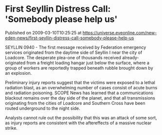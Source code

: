 # First Seyllin Distress Call: 'Somebody please help us'
Published on 2009-03-10T10:25:25 at https://universe.eveonline.com/new-eden-news/first-seyllin-distress-call-somebody-please-help-us

SEYLLIN 0940 - The first message received by Federation emergency services originated from the daytime side of Seyllin I near the city of Loadcore. The desperate plea-one of thousands received already-originated from a freight loading hangar just below the surface, where a group of workers are reportedly trapped beneath rubble brought down by an explosion.

Preliminary injury reports suggest that the victims were exposed to a lethal radiation blast, as an overwhelming number of cases consist of acute burns and radiation poisoning. SCOPE News has learned that a communications blackout remains over the day side of the planet, and that all transmissions originating from the cities of Loadcore and Southern Cross have been routed underground to the night side.

Analysts cannot rule out the possibility that this was an attack of some sort, as injury reports are consistent with the aftereffects of a massive nuclear strike.
